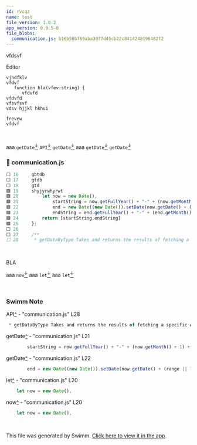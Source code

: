 ```yaml
---
id: rvcqz
name: test
file_version: 1.0.2
app_version: 0.9.5-0
file_blobs:
  communication.js: b16b58bf69aba3077d45cb22c8414248196482f2
---
```


vfdsvf

Editor

```
vjhdfklv
vfdvf
   function bla(vfev:string) {
      vfdvfd
vfdvfd
vfsvfsvf
vdsv hjjkl hkhui
```




```
frevew
vfdvf
```




<br/>

aaa `getDate`[<sup id="Z1GAwHi">↓</sup>](#f-Z1GAwHi) `API`[<sup id="1m6HWH">↓</sup>](#f-1m6HWH) `getDate`[<sup id="Z1GAwHi">↓</sup>](#f-Z1GAwHi) aaa `getDate`[<sup id="Z5Qjxq">↓</sup>](#f-Z5Qjxq) `getDate`[<sup id="Z5Qjxq">↓</sup>](#f-Z5Qjxq)
<!-- NOTE-swimm-snippet: the lines below link your snippet to Swimm -->
### 📄 communication.js
```javascript
⬜ 16     gbtdb
⬜ 17     gtdb
⬜ 18     gtd
🟩 19     shyjyrwhyrwt
🟩 20         let now = new Date(),
🟩 21             startString = now.getFullYear() + "-" + (now.getMonth() + 1) + "-" + (now.getDate()),
🟩 22             end = new Date((new Date()).setDate(now.getDate() + (range || 7))),
🟩 23             endString = end.getFullYear() + "-" + (end.getMonth() + 1) + "-" + (end.getDate());
🟩 24         return [startString,endString]
🟩 25     };
⬜ 26     
⬜ 27     /**
⬜ 28      * getDataByType Takes and returns the results of fetching a specific API route
```

<br/>

BLA

aaa `now`[<sup id="Zar53m">↓</sup>](#f-Zar53m) aaa `let`[<sup id="254ejO">↓</sup>](#f-254ejO) aaa `let`[<sup id="254ejO">↓</sup>](#f-254ejO)

<br/>

<!-- THIS IS AN AUTOGENERATED SECTION. DO NOT EDIT THIS SECTION DIRECTLY -->
### Swimm Note

<span id="f-1m6HWH">API</span>[^](#1m6HWH) - "communication.js" L28
```javascript
 * getDataByType Takes and returns the results of fetching a specific API route
```

<span id="f-Z1GAwHi">getDate</span>[^](#Z1GAwHi) - "communication.js" L21
```javascript
        startString = now.getFullYear() + "-" + (now.getMonth() + 1) + "-" + (now.getDate()),
```

<span id="f-Z5Qjxq">getDate</span>[^](#Z5Qjxq) - "communication.js" L22
```javascript
        end = new Date((new Date()).setDate(now.getDate() + (range || 7))),
```

<span id="f-254ejO">let</span>[^](#254ejO) - "communication.js" L20
```javascript
    let now = new Date(),
```

<span id="f-Zar53m">now</span>[^](#Zar53m) - "communication.js" L20
```javascript
    let now = new Date(),
```

<br/>

This file was generated by Swimm. [Click here to view it in the app](https://swimm-web-app.web.app/repos/ls4DA2fLasmQuEbT4ipw/docs/rvcqz).